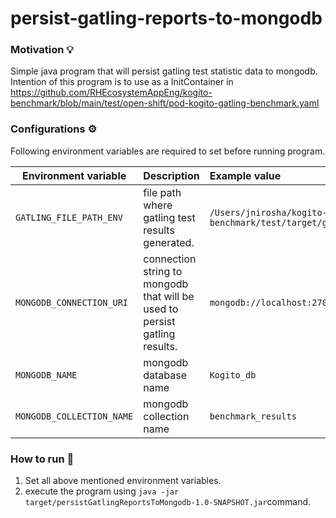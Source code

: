 # persist-gatling-reports-to-mongodb

### Motivation 💡

Simple java program that will persist gatling test statistic data to mongodb. Intention of this
program is to use as a InitContainer in https://github.com/RHEcosystemAppEng/kogito-benchmark/blob/main/test/open-shift/pod-kogito-gatling-benchmark.yaml

### Configurations ⚙️

Following environment variables are required to set before running program.

| Environment variable        | Description  | Example value  |
| ------------- |:-------------| :-----|
| `GATLING_FILE_PATH_ENV`      | file path where gatling test results generated. | `/Users/jnirosha/kogito-benchmark/test/target/gatling` |
| `MONGODB_CONNECTION_URI`      | connection string to mongodb that will be used to persist gatling results. | `mongodb://localhost:27017` |
| `MONGODB_NAME`      | mongodb database name | `Kogito_db` |
| `MONGODB_COLLECTION_NAME`      | mongodb collection name | `benchmark_results` |

### How to run 🏃

1. Set all above mentioned environment variables.
2. execute the program using `java -jar target/persistGatlingReportsToMongodb-1.0-SNAPSHOT.jar`command.
